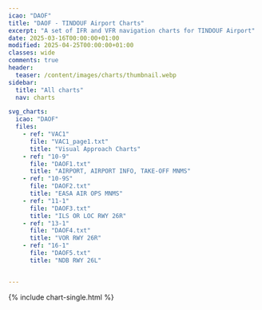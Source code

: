 ```yaml
---
icao: "DAOF" 
title: "DAOF - TINDOUF Airport Charts"
excerpt: "A set of IFR and VFR navigation charts for TINDOUF Airport"
date: 2025-03-16T00:00:00+01:00
modified: 2025-04-25T00:00:00+01:00
classes: wide
comments: true
header:
  teaser: /content/images/charts/thumbnail.webp
sidebar:
  title: "All charts"
  nav: charts

svg_charts:
  icao: "DAOF"
  files:
    - ref: "VAC1"
      file: "VAC1_page1.txt"
      title: "Visual Approach Charts"
    - ref: "10-9"
      file: "DAOF1.txt"
      title: "AIRPORT, AIRPORT INFO, TAKE-OFF MNMS"
    - ref: "10-9S"
      file: "DAOF2.txt"
      title: "EASA AIR OPS MNMS"
    - ref: "11-1"
      file: "DAOF3.txt"
      title: "ILS OR LOC RWY 26R"
    - ref: "13-1"
      file: "DAOF4.txt"
      title: "VOR RWY 26R"
    - ref: "16-1"
      file: "DAOF5.txt"
      title: "NDB RWY 26L"


---
```


{% include chart-single.html %}
